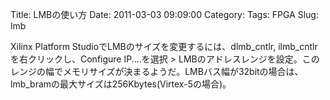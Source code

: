 Title: LMBの使い方
Date: 2011-03-03 09:09:00
Category: 
Tags: FPGA
Slug: lmb

Xilinx Platform StudioでLMBのサイズを変更するには、dlmb_cntlr, ilmb_cntlrを右クリックし、Configure IP....を選択 &gt; LMBのアドレスレンジを設定。このレンジの幅でメモリサイズが決まるようだ。LMBバス幅が32bitの場合は、lmb_bramの最大サイズは256Kbytes(Virtex-5の場合)。
